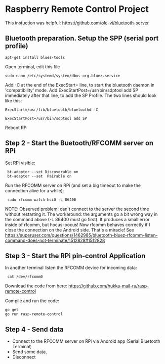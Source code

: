 # Raspberry Remote Control Project

This instuction was helpful: https://github.com/ole-vi/bluetooth-server


## Bluetooth preparation. Setup the SPP (serial port profile)

```
apt-get install bluez-tools
```

Open terminal, edit this file

```
sudo nano /etc/systemd/system/dbus-org.bluez.service
```

Add -C at the end of the ExecStart= line, to start the bluetooth daemon in 'compatibility' mode. Add ExecStartPost=/usr/bin/sdptool add SP immediately after that line, to add the SP Profile. The two lines should look like this:

```
ExecStart=/usr/lib/bluetooth/bluetoothd -C

ExecStartPost=/usr/bin/sdptool add SP
```

Reboot RPi


## Step 2 - Start the Buetooth/RFCOMM server on RPi

Set RPi visible:

```
 bt-adapter --set Discoverable on
 bt-adapter --set  Pairable on  
```

Run the RFCOMM server on RPi (and set a big timeout to make the connection alive for a while):

```
 sudo rfcomm watch hci0 -L 86400
```

NOTE:  Observed problem: can't connect to the server the second time without restarting it.  The workaround: the arguments go a bit wrong way in the command above (-L 86400 must go first). It produces a small error inside of rfcomm, but hocus-pocus!  Now rfcomm behaves correctly if I close the connection on the Android side. That's a miracle! See  https://superuser.com/questions/1462985/bluetooth-bluez-rfcomm-listen-command-does-not-terminate/1512828#1512828


## Step 3 - Start the RPi pin-control Application

In another terminal listen the RFCOMM device for incoming data:
```
 cat /dev/rfcomm0
```

Download the code from here: https://github.com/hukka-mail-ru/rasp-remote-control

Compile and run the code:

```
go get
go run rasp-remote-control
```

## Step 4 - Send data
- Connect to the RFCOMM server on RPi via Android app (Serial Bluetooth Terminal)
- Send some data,
- Disconnect


